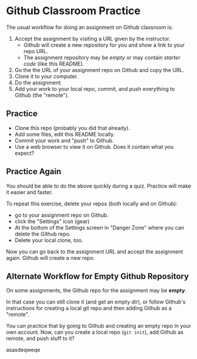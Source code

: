# Github Classroom Practice

The usual workflow for doing an assignment on Github classroom is:

1. Accept the assignment by visiting a URL given by the instructor.
    - Github will create a new repository for you and show a link to your repo URL.
    - The assignment repository may be *empty* or may contain *starter code* (like this README).
2. Go the the URL of your assignment repo on Github and copy the URL.
3. Clone it to your computer.
4. Do the assignment.
5. Add your work to your local repo, commit, and push everything to Github (the "remote").

## Practice

- Clone this repo (probably you did that already).
- Add some files, edit this README locally.
- Commit your work and "push" to Github.
- Use a web browser to view it on Github.  Does it contain what you expect?

## Practice Again

You should be able to do the above quickly during a quiz. Practice will make it easier and faster.

To repeat this exercise, delete your repos (both locally and on Github):

- go to your assignment repo on Github.
- click the "Settings" icon (gear)
- At the bottom of the Settings screen in "Danger Zone" where you can delete the Github repo.
- Delete your local clone, too.

Now you can go back to the assignment URL and accept the assignment again.
Github will create a new repo.

## Alternate Workflow for Empty Github Repository

On some assignments, the Github repo for the assignment may be **empty**.

In that case you can still clone it (and get an empty dir), or follow Github's
instructions for creating a local git repo and then adding Github as a "remote".

You can practice that by going to Github and creating an empty repo in your own account.
Now, can you create a local repo (`git init`), add Github as remote,
and push stuff to it?

asasdeqweqe
